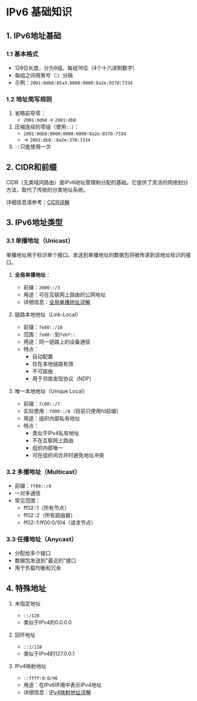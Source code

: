 # IPv6 基础知识
## 1. IPv6地址基础

### 1.1 基本格式
- 128位长度，分为8组，每组16位（4个十六进制数字）
- 每组之间用冒号（:）分隔
- 示例：`2001:0db8:85a3:0000:0000:8a2e:0370:7334`

### 1.2 地址简写规则
1. 省略前导零：
   - `2001:0db8` → `2001:db8`
2. 压缩连续的零组（使用`::`）：
   - `2001:0db8:0000:0000:0000:8a2e:0370:7334`
   - → `2001:db8::8a2e:370:7334`
3. `::`只能使用一次

## 2. CIDR和前缀
CIDR（无类域间路由）是IPv6地址管理和分配的基础。它提供了灵活的网络划分方法，取代了传统的分类地址系统。

详细信息请参考：[CIDR详解](./cidr.md)

## 3. IPv6地址类型

### 3.1 单播地址（Unicast）
单播地址用于标识单个接口。发送到单播地址的数据包将被传递到该地址标识的接口。

1. **全局单播地址**：
   - 前缀：`2000::/3`
   - 用途：可在互联网上路由的公网地址
   - 详细信息：[全局单播地址详解](./global_unicast.md)

2. 链路本地地址（Link-Local）
   - 前缀：`fe80::/10`
   - 范围：`fe80::`到`febf::`
   - 用途：同一链路上的设备通信
   - 特点：
     * 自动配置
     * 仅在本地链路有效
     * 不可路由
     * 用于邻居发现协议（NDP）

3. 唯一本地地址（Unique Local）
   - 前缀：`fc00::/7`
   - 实际使用：`fd00::/8`（目前只使用fd前缀）
   - 用途：组织内部私有地址
   - 特点：
     * 类似于IPv4私有地址
     * 不在互联网上路由
     * 组织内部唯一
     * 可在组织间合并时避免地址冲突

### 3.2 多播地址（Multicast）
- 前缀：`ff00::/8`
- 一对多通信
- 常见范围：
  * ff02::1（所有节点）
  * ff02::2（所有路由器）
  * ff02::1:ff00:0/104（请求节点）

### 3.3 任播地址（Anycast）
- 分配给多个接口
- 数据包发送到"最近的"接口
- 用于负载均衡和冗余

## 4. 特殊地址

1. 未指定地址
   - `::/128`
   - 类似于IPv4的0.0.0.0

2. 回环地址
   - `::1/128`
   - 类似于IPv4的127.0.0.1

3. IPv4映射地址
   - `::ffff:0:0/96`
   - 用途：在IPv6环境中表示IPv4地址
   - 详细信息：[IPv4映射地址详解](./ipv4_mapped.md)
